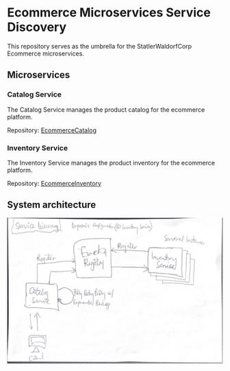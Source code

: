 # Ecommerce Microservices Service Discovery

This repository serves as the umbrella for the StatlerWaldorfCorp Ecommerce microservices.

## Microservices

### Catalog Service

The Catalog Service manages the product catalog for the ecommerce platform.

Repository: [EcommerceCatalog](https://github.com/pkErbynn/StatlerWaldorfCorp.EcommerceCatalog)

### Inventory Service

The Inventory Service manages the product inventory for the ecommerce platform.

Repository: [EcommerceInventory](https://github.com/pkErbynn/StatlerWaldorfCorp.EcommerceInventory)


## System architecture

![Architecture](./System%20Architecture%20Service%20discovery.jpg)
